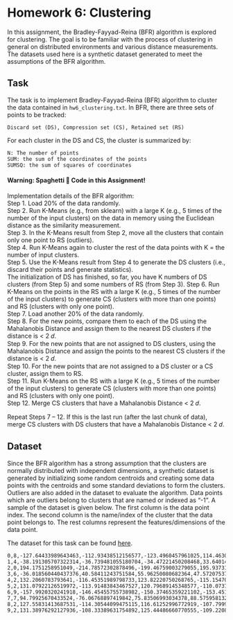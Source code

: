 # Homework 6: Clustering

In this assignment, the Bradley-Fayyad-Reina (BFR) algorithm is explored for clustering.
The goal is to be familiar with the process of clustering in general on distributed environments and 
various distance measurements. The datasets used here is a synthetic dataset generated to meet
the assumptions of the BFR algorithm.

## Task

The task is to implement Bradley-Fayyad-Reina (BFR) algorithm to cluster the data contained
in ```hw6_clustering.txt```. In BFR, there are three sets of points to be tracked:
```
Discard set (DS), Compression set (CS), Retained set (RS)
```
For each cluster in the DS and CS, the cluster is summarized by:
```
N: The number of points
SUM: the sum of the coordinates of the points
SUMSQ: the sum of squares of coordinates
```

#### Warning: Spaghetti 🍝 Code in this Assignment!

Implementation details of the BFR algorithm: <br/>
Step 1. Load 20% of the data randomly. <br/>
Step 2. Run K-Means (e.g., from sklearn) with a large K (e.g., 5 times of the number of the input clusters)
on the data in memory using the Euclidean distance as the similarity measurement. <br/>
Step 3. In the K-Means result from Step 2, move all the clusters that contain only one point to RS
(outliers). <br/>
Step 4. Run K-Means again to cluster the rest of the data points with K = the number of input clusters. <br/>
Step 5. Use the K-Means result from Step 4 to generate the DS clusters (i.e., discard their points and
generate statistics). <br/>
The initialization of DS has finished, so far, you have K numbers of DS clusters (from Step 5) and some
numbers of RS (from Step 3).
Step 6. Run K-Means on the points in the RS with a large K (e.g., 5 times of the number of the input
clusters) to generate CS (clusters with more than one points) and RS (clusters with only one point). <br/>
Step 7. Load another 20% of the data randomly. <br/>
Step 8. For the new points, compare them to each of the DS using the Mahalanobis Distance and assign
them to the nearest DS clusters if the distance is < 2 𝑑. <br/>
Step 9. For the new points that are not assigned to DS clusters, using the Mahalanobis Distance and
assign the points to the nearest CS clusters if the distance is < 2 𝑑. <br/>
Step 10. For the new points that are not assigned to a DS cluster or a CS cluster, assign them to RS. <br/>
Step 11. Run K-Means on the RS with a large K (e.g., 5 times of the number of the input clusters) to
generate CS (clusters with more than one points) and RS (clusters with only one point). <br/>
Step 12. Merge CS clusters that have a Mahalanobis Distance < 2 𝑑. <br/>

Repeat Steps 7 – 12.  If this is the last run (after the last chunk of data), merge CS clusters with DS clusters that
have a Mahalanobis Distance < 2 𝑑. <br/>

## Dataset
Since the BFR algorithm has a strong assumption that the clusters are normally distributed with
independent dimensions, a synthetic dataset is generated by initializing some random centroids and
creating some data points with the centroids and some standard deviations to form the clusters. Outliers are also added 
in the dataset to evaluate the algorithm. Data points which are outliers belong to clusters that are named or indexed as
“-1”. A sample of the dataset is given below.
The first column is the data point index. The second column is the name/index of the cluster that the data point belongs
to. The rest columns represent the features/dimensions of the data point.

The dataset for this task can be found [here](https://drive.google.com/drive/folders/1tLuhdAiVaet4OOYrRwWgdeT-45ZU4WCV?usp=share_link).

```
0,8,-127.64433989643463,-112.93438512156577,-123.4960457961025,114.4630547261514,121.64570029890073,-119.54171797733461,109.9719289517553,134.23436237925256,-117.61527240771153,120.42207629196271
1,4,-38.191305707322314,-36.739481055180704,-34.47221450208468,33.640148757948026,-53.27570482090691,59.21790911677368,53.15109003438039,36.75210113936672,28.951427009179213,41.41404989722435
2,0,194.1751258951049,-214.78572302878496,-199.46759003279055,195.93731866970583,209.634197754483,-192.44259634358372,202.62698763813447,209.16045543699823,197.6554195934683,-202.04341278850256
3,6,-36.018560440437376,40.58411243751584,55.96250080682364,47.5720753795009,-56.61561738372609,-54.944502337157715,-42.84314857713225,-28.76477463042852,-29.123766956654677,-59.3528832139923
4,2,132.2060783793641,-116.45351989798733,123.82220750268765,-115.15470911315373,-126.80354948535924,113.0524942819895,-124.63106833843916,124.77120057287388,-131.35847133488326,-108.9432737700216
5,2,131.07922126519972,-113.91483843467527,120.79689145348577,-110.07370513246919,-128.9562549531342,115.35617093430456,-118.08792142807046,122.73874446358133,-129.9542914778275,-121.51163741617673
6,9,-157.9920320241918,-146.45455755738982,-150.37465359221102,-153.45134572888867,-181.01780539213124,-157.42919227354494,155.31947034832908,-159.10473758897817,174.19025631537878,164.63654248515195
7,7,94.79925670433524,-76.06768897419842,75.83506993034378,88.57595813298732,-99.27444421155536,-79.9109652189898,-83.69054184900928,-71.20927079637288,-81.51143673421231,94.74753126335445
8,2,127.55831413687531,-114.30544099475115,116.61252996772919,-107.79996293830662,-122.79695366181446,110.33816651449428,-120.52550906786149,125.6085587319683,-125.71473782011275,-121.29386630466168
9,2,131.38976292127936,-108.33389631754892,125.44486660770555,-109.22084758510982,-121.42566821031811,116.43393718828446,-125.4469519283723,125.63834083134527,-123.65190775403593,-114.11098567917787
```